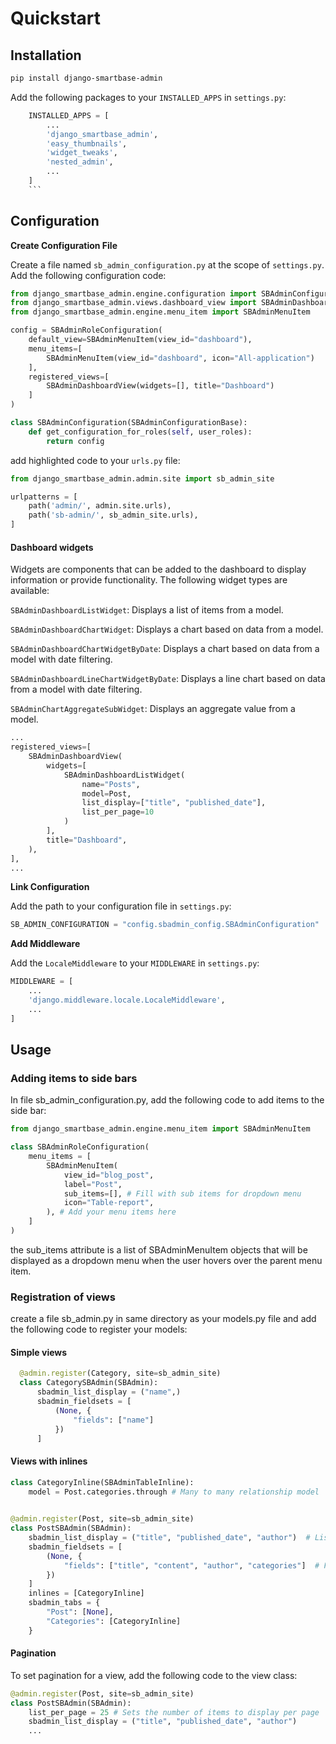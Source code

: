 # Quickstart

## Installation

```bash
pip install django-smartbase-admin
```

Add the following packages to your `INSTALLED_APPS` in `settings.py`:
``` py title="settings.py"
    INSTALLED_APPS = [
        ...
        'django_smartbase_admin',
        'easy_thumbnails',
        'widget_tweaks',
        'nested_admin',
        ...
    ]
    ```
```
## Configuration
**Create Configuration File**

Create a file named `sb_admin_configuration.py` at the scope of `settings.py`. Add the following configuration code:
``` py title="sb_admin_configuration.py"
from django_smartbase_admin.engine.configuration import SBAdminConfigurationBase, SBAdminRoleConfiguration
from django_smartbase_admin.views.dashboard_view import SBAdminDashboardView
from django_smartbase_admin.engine.menu_item import SBAdminMenuItem

config = SBAdminRoleConfiguration(
    default_view=SBAdminMenuItem(view_id="dashboard"),
    menu_items=[
        SBAdminMenuItem(view_id="dashboard", icon="All-application")
    ],
    registered_views=[
        SBAdminDashboardView(widgets=[], title="Dashboard")
    ]
)

class SBAdminConfiguration(SBAdminConfigurationBase):
    def get_configuration_for_roles(self, user_roles):
        return config
```

add highlighted code to your `urls.py` file:
``` py hl_lines="1 5" title="urls.py"
from django_smartbase_admin.admin.site import sb_admin_site

urlpatterns = [
    path('admin/', admin.site.urls),
    path('sb-admin/', sb_admin_site.urls),
]

```


#### Dashboard widgets
Widgets are components that can be added to the dashboard to display information or provide functionality. The following widget types are available:

`SBAdminDashboardListWidget`: Displays a list of items from a model.

`SBAdminDashboardChartWidget`: Displays a chart based on data from a model.

`SBAdminDashboardChartWidgetByDate`: Displays a chart based on data from a model with date filtering.

`SBAdminDashboardLineChartWidgetByDate`: Displays a line chart based on data from a model with date filtering.

`SBAdminChartAggregateSubWidget`: Displays an aggregate value from a model.


```py title="sb_admin_configuration.py"
...
registered_views=[
    SBAdminDashboardView(
        widgets=[
            SBAdminDashboardListWidget(
                name="Posts",
                model=Post,
                list_display=["title", "published_date"],
                list_per_page=10
            )
        ],
        title="Dashboard",
    ),
],
...
```

**Link Configuration**

Add the path to your configuration file in `settings.py`:
``` py title="settings.py"
SB_ADMIN_CONFIGURATION = "config.sbadmin_config.SBAdminConfiguration"
```
**Add Middleware**

Add the `LocaleMiddleware` to your `MIDDLEWARE` in `settings.py`:
``` py title="settings.py"
MIDDLEWARE = [
    ...
    'django.middleware.locale.LocaleMiddleware',
    ...
]
```

## Usage

### Adding items to side bars

In file sb_admin_configuration.py, add the following code to add items to the side bar:

``` py title="sb_admin_configuration.py"
from django_smartbase_admin.engine.menu_item import SBAdminMenuItem

class SBAdminRoleConfiguration(
    menu_items = [
        SBAdminMenuItem(
            view_id="blog_post",
            label="Post",
            sub_items=[], # Fill with sub items for dropdown menu
            icon="Table-report",
        ), # Add your menu items here
    ]
)
```

the sub_items attribute is a list of SBAdminMenuItem 
objects that will be displayed as a dropdown menu when the user 
hovers over the parent menu item.

### Registration of views
create a file sb_admin.py in same directory as your models.py file 
and add the following code to register your models:

#### Simple views
``` py title="sb_admin.py"
  @admin.register(Category, site=sb_admin_site)
  class CategorySBAdmin(SBAdmin):
      sbadmin_list_display = ("name",)
      sbadmin_fieldsets = [
          (None, {
              "fields": ["name"]
          })
      ]
```
#### Views with inlines
``` py title="sb_admin.py"
class CategoryInline(SBAdminTableInline):
    model = Post.categories.through # Many to many relationship model

    
@admin.register(Post, site=sb_admin_site)
class PostSBAdmin(SBAdmin):
    sbadmin_list_display = ("title", "published_date", "author")  # List of fields to display in the list view
    sbadmin_fieldsets = [
        (None, {
            "fields": ["title", "content", "author", "categories"]  # Fields to display in the form view
        })
    ]
    inlines = [CategoryInline]
    sbadmin_tabs = {
        "Post": [None],
        "Categories": [CategoryInline]
    }
```

#### Pagination

To set pagination for a view, add the following code to the view class:

``` py title="sb_admin.py"
@admin.register(Post, site=sb_admin_site)
class PostSBAdmin(SBAdmin):
    list_per_page = 25 # Sets the number of items to display per page
    sbadmin_list_display = ("title", "published_date", "author")
    ...
```